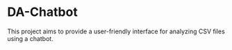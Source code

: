 # DA-Chatbot
This project aims to provide a user-friendly interface for analyzing CSV files using a chatbot.
